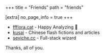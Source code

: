 +++
title = "Friends"
path = "friends"

[extra]
no_page_info = true
+++

- [ffflora.cat](https://ffflora.cat) - Happy Analyzing 💙
- [kusai](https://kusai.bearblog.dev) - Chinese flash fictions and articles
- [seviche.cc](https://seviche.cc) - Full-stack wizard

Thanks, all of you.

